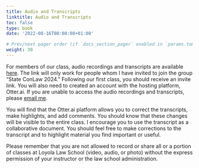 ```yaml
---
title: Audio and Transcripts
linktitle: Audio and Transcripts
toc: false
type: book
date: '2022-08-16T00:00:00+01:00'

# Prev/next pager order (if `docs_section_pager` enabled in `params.toml`)
weight: 30
---
```

For members of our class, audio recordings and transcripts are available [here](https://otter.ai/group/7265518). The link will only work for people whom I have invited to join the group “State ConLaw 2024.” Following our first class, you should receive an invite link. You will also need to created an account with the hosting platform, Otter.ai. If you are unable to access the audio recordings and transcripts, please [email me](mailto:Colin.Doyle@lls.edu).

You will find that the Otter.ai platform allows you to correct the transcripts, make highlights, and add comments. You should know that these changes will be visible to the entire class. I encourage you to use the transcript as a collaborative document. You should feel free to make corrections to the transcript and to highlight material you find important or useful. 

Please remember that you are not allowed to record or share all or a portion of classes at Loyola Law School (video, audio, or photo) without the express permission of your instructor or the law school administration.